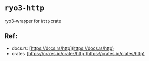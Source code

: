 # `ryo3-http`

ryo3-wrapper for `http` crate

[//]: # (<GENERATED>)

## Ref:

- docs.rs: [https://docs.rs/http](https://docs.rs/http)
- crates: [https://crates.io/crates/http](https://crates.io/crates/http)

[//]: # (</GENERATED>)
